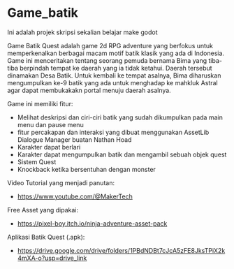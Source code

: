 # Game_batik
Ini adalah projek skripsi sekalian belajar make godot

Game Batik Quest adalah game 2d RPG adventure yang berfokus untuk memperkenalkan berbagai macam motif batik klasik yang ada di Indonesia. 
Game ini menceritakan tentang seorang pemuda bernama Bima yang tiba-tiba berpindah tempat ke daerah yang ia tidak ketahui. Daerah tersebut dinamakan Desa Batik. Untuk kembali ke tempat asalnya, Bima diharuskan mengumpulkan ke-9 batik yang ada untuk menghadap ke mahkluk Astral agar dapat membukakakn portal menuju daerah asalnya.

Game ini memiliki fitur:
- Melihat deskripsi dan ciri-ciri batik yang sudah dikumpulkan pada main menu dan pause menu
- fitur percakapan dan interaksi yang dibuat menggunakan AssetLib Dialogue Manager buatan Nathan Hoad
- Karakter dapat berlari
- Karakter dapat mengumpulkan batik dan mengambil sebuah objek quest
- Sistem Quest
- Knockback ketika bersentuhan dengan monster

Video Tutorial yang menjadi panutan:
- https://www.youtube.com/@MakerTech

Free Asset yang dipakai:
- https://pixel-boy.itch.io/ninja-adventure-asset-pack

Aplikasi Batik Quest (.apk):
- https://drive.google.com/drive/folders/1PBdNDBt7cJcA5zFE8JksTPiX2k4mXA-o?usp=drive_link
